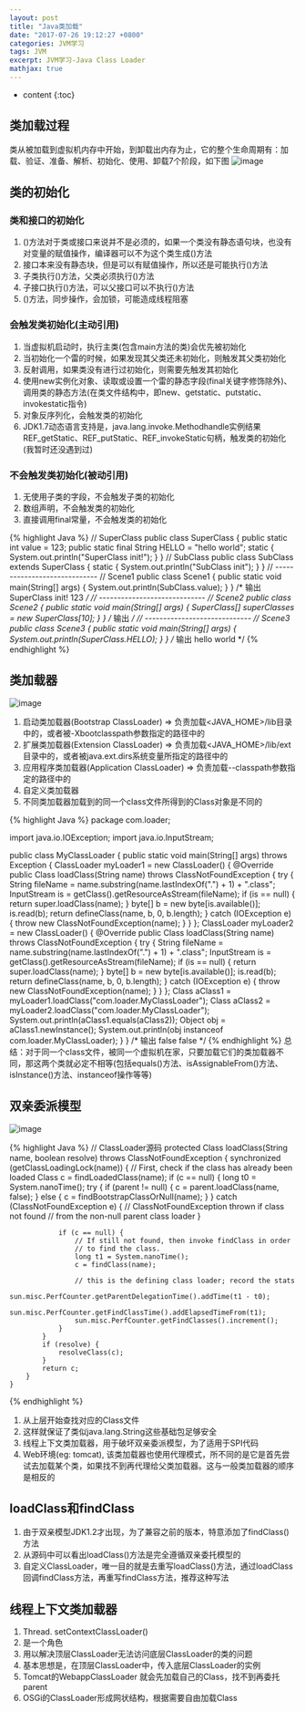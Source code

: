 ```yaml
---
layout: post
title: "Java类加载"
date: "2017-07-26 19:12:27 +0800"
categories: JVM学习
tags: JVM
excerpt: JVM学习-Java Class Loader
mathjax: true
---
```


* content
{:toc}


## 类加载过程

类从被加载到虚拟机内存中开始，到卸载出内存为止，它的整个生命周期有：加载、验证、准备、解析、初始化、使用、卸载7个阶段，如下图
![image](../../../../public/img/jvm/类加载过程.jpg)

## 类的初始化

### 类和接口的初始化
1. <clinit>()方法对于类或接口来说并不是必须的，如果一个类没有静态语句块，也没有对变量的赋值操作，编译器可以不为这个类生成<clinit>()方法
2. 接口本来没有静态块，但是可以有赋值操作，所以还是可能执行<clinit>()方法
3. 子类执行<clinit>()方法，父类必须执行<clinit>()方法
4. 子接口执行<clinit>()方法，可以父接口可以不执行<clinit>()方法
5. <clinit>()方法，同步操作，会加锁，可能造成线程阻塞

### 会触发类初始化(主动引用)
1. 当虚拟机启动时，执行主类(包含main方法的类)会优先被初始化
2. 当初始化一个雷的时候，如果发现其父类还未初始化，则触发其父类初始化
3. 反射调用，如果类没有进行过初始化，则需要先触发其初始化
4. 使用new实例化对象、读取或设置一个雷的静态字段(final关键字修饰除外)、调用类的静态方法(在类文件结构中，即new、getstatic、putstatic、invokestatic指令)
5. 对象反序列化，会触发类的初始化
6. JDK1.7动态语言支持是，java.lang.invoke.Methodhandle实例结果REF_getStatic、REF_putStatic、REF_invokeStatic句柄，触发类的初始化(我暂时还没遇到过)


### 不会触发类初始化(被动引用)
1. 无使用子类的字段，不会触发子类的初始化
2. 数组声明，不会触发类的初始化
3. 直接调用final常量，不会触发类的初始化

{% highlight Java %}
// SuperClass
public class SuperClass {
  public static int value = 123;
  public static final String HELLO = "hello world";
  static {
    System.out.println("SuperClass init!");
  }
}
// SubClass
public class SubClass extends SuperClass {
  static {
    System.out.println("SubClass init");
  }
}
// -----------------------------
// Scene1
public class Scene1 {
  public static void main(String[] args) {
    System.out.println(SubClass.value);
  }
}
/* 输出
SuperClass init!
123
 */
// -----------------------------
// Scene2
public class Scene2 {
  public static void main(String[] args) {
    SuperClass[] superClasses = new SuperClass[10];
  }
}
/* 输出
 */
// -----------------------------
// Scene3
public class Scene3 {
  public static void main(String[] args) {
    System.out.println(SuperClass.HELLO);
  }
}
/* 输出
hello world
 */
{% endhighlight %}

## 类加载器

![image](../../../../public/img/jvm/类加载器.png)

1. 启动类加载器(Bootstrap ClassLoader) => 负责加载<JAVA_HOME>/lib目录中的，或者被-Xbootclasspath参数指定的路径中的
2. 扩展类加载器(Extension ClassLoader) => 负责加载<JAVA_HOME>/lib/ext目录中的，或者被java.ext.dirs系统变量所指定的路径中的
3. 应用程序类加载器(Application ClassLoader) => 负责加载--classpath参数指定的路径中的
4. 自定义类加载器
5. 不同类加载器加载到的同一个class文件所得到的Class对象是不同的

{% highlight Java %}
package com.loader;

import java.io.IOException;
import java.io.InputStream;

public class MyClassLoader {
  public static void main(String[] args) throws Exception {
    ClassLoader myLoader1 = new ClassLoader() {
      @Override
      public Class<?> loadClass(String name) throws ClassNotFoundException {
        try {
          String fileName = name.substring(name.lastIndexOf(".") + 1) + ".class";
          InputStream is = getClass().getResourceAsStream(fileName);
          if (is == null) {
            return super.loadClass(name);
          }
          byte[] b = new byte[is.available()];
          is.read(b);
          return defineClass(name, b, 0, b.length);
        } catch (IOException e) {
          throw new ClassNotFoundException(name);
        }
      }
    };
    ClassLoader myLoader2 = new ClassLoader() {
      @Override
      public Class<?> loadClass(String name) throws ClassNotFoundException {
        try {
          String fileName = name.substring(name.lastIndexOf(".") + 1) + ".class";
          InputStream is = getClass().getResourceAsStream(fileName);
          if (is == null) {
            return super.loadClass(name);
          }
          byte[] b = new byte[is.available()];
          is.read(b);
          return defineClass(name, b, 0, b.length);
        } catch (IOException e) {
          throw new ClassNotFoundException(name);
        }
      }
    };
    Class<?> aClass1 = myLoader1.loadClass("com.loader.MyClassLoader");
    Class<?> aClass2 = myLoader2.loadClass("com.loader.MyClassLoader");
    System.out.println(aClass1.equals(aClass2));
    Object obj = aClass1.newInstance();
    System.out.println(obj instanceof com.loader.MyClassLoader);
  }
}
/* 输出
false
false
 */
{% endhighlight %}
总结：对于同一个class文件，被同一个虚拟机在家，只要加载它们的类加载器不同，那这两个类就必定不相等(包括equals()方法、isAssignableFrom()方法、isInstance()方法、instanceof操作等等)

## 双亲委派模型

![image](../../../../public/img/jvm/查找类过程.jpg)

{% highlight Java %}
// ClassLoader源码
protected Class<?> loadClass(String name, boolean resolve)
        throws ClassNotFoundException
    {
        synchronized (getClassLoadingLock(name)) {
            // First, check if the class has already been loaded
            Class<?> c = findLoadedClass(name);
            if (c == null) {
                long t0 = System.nanoTime();
                try {
                    if (parent != null) {
                        c = parent.loadClass(name, false);
                    } else {
                        c = findBootstrapClassOrNull(name);
                    }
                } catch (ClassNotFoundException e) {
                    // ClassNotFoundException thrown if class not found
                    // from the non-null parent class loader
                }

                if (c == null) {
                    // If still not found, then invoke findClass in order
                    // to find the class.
                    long t1 = System.nanoTime();
                    c = findClass(name);

                    // this is the defining class loader; record the stats
                    sun.misc.PerfCounter.getParentDelegationTime().addTime(t1 - t0);
                    sun.misc.PerfCounter.getFindClassTime().addElapsedTimeFrom(t1);
                    sun.misc.PerfCounter.getFindClasses().increment();
                }
            }
            if (resolve) {
                resolveClass(c);
            }
            return c;
        }
    }
{% endhighlight %}
1. 从上层开始查找对应的Class文件
2. 这样就保证了类似java.lang.String这些基础包足够安全
3. 线程上下文类加载器，用于破坏双亲委派模型，为了适用于SPI代码
4. Web环境(eg: tomcat), 该类加载器也使用代理模式，所不同的是它是首先尝试去加载某个类，如果找不到再代理给父类加载器。这与一般类加载器的顺序是相反的


## loadClass和findClass

1. 由于双亲模型JDK1.2才出现，为了兼容之前的版本，特意添加了findClass()方法
2. 从源码中可以看出loadClass()方法是完全遵循双亲委托模型的
3. 自定义ClassLoader，唯一目的就是去重写loadClass()方法，通过loadClass回调findClass方法，再重写findClass方法，推荐这种写法

## 线程上下文类加载器

1. Thread. setContextClassLoader()
2. 是一个角色
3. 用以解决顶层ClassLoader无法访问底层ClassLoader的类的问题
4. 基本思想是，在顶层ClassLoader中，传入底层ClassLoader的实例
5. Tomcat的WebappClassLoader 就会先加载自己的Class，找不到再委托parent
6. OSGi的ClassLoader形成网状结构，根据需要自由加载Class
